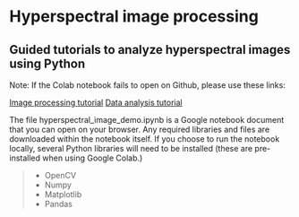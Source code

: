 # Hyperspectral image processing

## Guided tutorials to analyze hyperspectral images using Python

Note: If the Colab notebook fails to open on Github, please use these links:

[Image processing tutorial](https://colab.research.google.com/github/piyuss/hyperspectral-image-demo/blob/main/hyperspectral_image_demo.ipynb)
[Data analysis tutorial](https://github.com/piyuss/hyperspectral-image-demo/blob/main/spectral_data_analysis_demo.ipynb)

The file hyperspectral_image_demo.ipynb is a Google notebook document that you can open on your browser. Any required libraries and files are downloaded within the notebook itself. If you choose to run the notebook locally, several Python libraries will need to be installed (these are pre-installed when using Google Colab.)

>
> - OpenCV
> - Numpy
> - Matplotlib
> - Pandas
>



